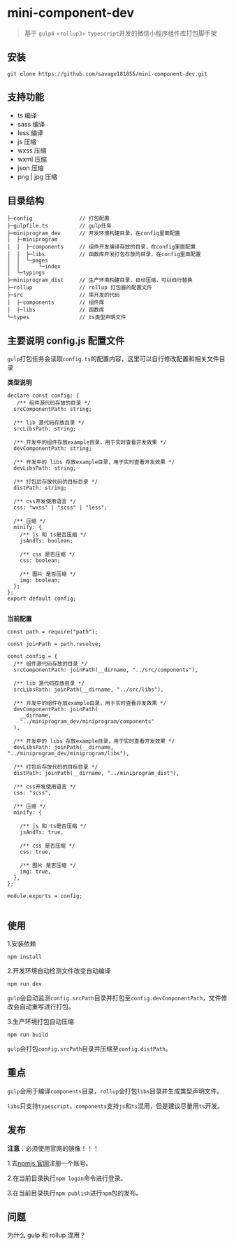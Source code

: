 # mini-component-dev

> 基于 `gulp4` +`rollup3`+ `typescript`开发的微信小程序组件库打包脚手架

## 安装

```
git clone https://github.com/savage181855/mini-component-dev.git
```

## 支持功能

- ts 编译
- sass 编译
- less 编译
- js 压缩
- wxss 压缩
- wxml 压缩
- json 压缩
- png | jpg 压缩

## 目录结构

```
├─config               // 打包配置
├─gulpfile.ts          // gulp任务
├─miniprogram_dev      // 开发环境构建目录，在config里面配置
│  ├─miniprogram
│  │  ├─components     // 组件开发编译存放的目录，在config里面配置
│  │  ├─libs           // 函数库开发打包存放的目录，在config里面配置
│  │  └─pages
│  │      └─index
│  └─typings
├─miniprogram_dist     // 生产环境构建目录，自动压缩，可以自行替换
├─rollup               // rollup 打包器的配置文件
├─src                  // 库开发的代码
│  ├─components        // 组件库
│  ├─libs              // 函数库
└─types                // ts类型声明文件

```

## 主要说明 config.js 配置文件

`gulp`打包任务会读取`config.ts`的配置内容，这里可以自行修改配置和相关文件目录

**类型说明**

```
declare const config: {
   /** 组件源代码存放的目录 */
  srcComponentPath: string;

  /** lib 源代码存放目录 */
  srcLibsPath: string;

  /** 开发中的组件存放example目录，用于实时查看开发效果 */
  devComponentPath: string;

  /** 开发中的 libs 存放example目录，用于实时查看开发效果 */
  devLibsPath: string;

  /** 打包后存放代码的目标目录 */
  distPath: string;

  /** css开发使用语言 */
  css: "wxss" | "scss" | "less";

  /** 压缩 */
  minify: {
    /** js 和 ts是否压缩 */
    jsAndTs: boolean;

    /** css 是否压缩 */
    css: boolean;

    /** 图片 是否压缩 */
    img: boolean;
  };
};
export default config;


```

**当前配置**

```
const path = require("path");

const joinPath = path.resolve;

const config = {
  /** 组件源代码存放的目录 */
  srcComponentPath: joinPath(__dirname, "../src/components"),

  /** lib 源代码存放目录 */
  srcLibsPath: joinPath(__dirname, "../src/libs"),

  /** 开发中的组件存放example目录，用于实时查看开发效果 */
  devComponentPath: joinPath(
    __dirname,
    "../miniprogram_dev/miniprogram/components"
  ),

  /** 开发中的 libs 存放example目录，用于实时查看开发效果 */
  devLibsPath: joinPath(__dirname, "../miniprogram_dev/miniprogram/libs"),

  /** 打包后存放代码的目标目录 */
  distPath: joinPath(__dirname, "../miniprogram_dist"),

  /** css开发使用语言 */
  css: "scss",

  /** 压缩 */
  minify: {

    /** js 和 ts是否压缩 */
    jsAndTs: true,

    /** css 是否压缩 */
    css: true,

    /** 图片 是否压缩 */
    img: true,
  },
};

module.exports = config;


```

## 使用

1.安装依赖

```
npm install
```

2.开发环境自动检测文件改变自动编译

```
npm run dev
```

`gulp`会自动监测`config.srcPath`目录并打包至`config.devComponentPath`，文件修改会自动重写进行打包。

3.生产环境打包自动压缩

```
npm run build
```

`gulp`会打包`config.srcPath`目录并压缩至`config.distPath`。

## 重点
`gulp`会用于编译`components`目录，`rollup`会打包`libs`目录并生成类型声明文件。

`libs`只支持`typescript`，`components`支持`js`和`ts`混用，但是建议尽量用`ts`开发。

## 发布

**注意**：必须使用官网的镜像！！！

1.去[npmjs 官网](https://www.npmjs.com/)注册一个账号。

2.在当前目录执行`npm login`命令进行登录。

3.在当前目录执行`npm publish`进行`npm`包的发布。

## 问题

为什么 gulp 和 rollup 混用？
